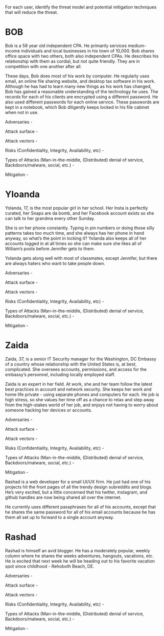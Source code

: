 For each user, identify the threat model and potential mitigation techniques that will reduce the threat.

# BOB

Bob is a 58 year old independent CPA. He primarily services medium-income individuals and local businesses in his town of 10,000. Bob shares office space with two others, both also independent CPAs. He describes his relationship with them as cordial, but not quite friendly. They are in competition with one another after all.

These days, Bob does most of his work by computer. He regularly uses email, an online file sharing website, and desktop tax software in his work. Although he has had to learn many new things as his work has changed, Bob has gained a reasonable understanding of the technology he uses. The records for each of his clients are encrypted using a different password. He also used different passwords for each online service. These passwords are kept in a notebook, which Bob diligently keeps locked in his file cabinet when not in use.

Adversaries -

Attack surface -

Attack vectors -

Risks (Confidentiality, Integrity, Availability, etc) -

Types of Attacks (Man-in-the-middle, (Distributed) denial of service, Backdoors/malware, social, etc.) -

Mitigation -

# Yloanda

Yolanda, 17, is the most popular girl in her school. Her Insta is perfectly curated, her Snaps are da bomb, and her Facebook account exists so she can talk to her grandma every other Sunday.

She is on her phone constantly. Typing in pin numbers or doing those silly patterns takes too much time, and she always has her phone in hand anyway, so what’s the point in locking it? Yolanda also keeps all of her accounts logged in at all times so she can make sure she likes all of William’s posts before Jennifer gets to them.

Yolanda gets along well with most of classmates, except Jennifer, but there are always haters who want to take people down.

Adversaries -

Attack surface -

Attack vectors -

Risks (Confidentiality, Integrity, Availability, etc) -

Types of Attacks (Man-in-the-middle, (Distributed) denial of service, Backdoors/malware, social, etc.) -

Mitigation -

# Zaida

Zaida, 37, is a senior IT Security manager for the Washington, DC Embassy of a country whose relationship with the United States is, at best, complicated. She oversees accounts, permissions, and access for the embassy’s personnel, including locally employed staff.

Zaida is an expert in her field. At work, she and her team follow the latest best practices in account and network security. She keeps her work and home life private - using separate phones and computers for each. He job is high stress, so she values her time off as a chance to relax and step away from the high-stakes world of her job, and enjoys not having to worry about someone hacking her devices or accounts.

Adversaries -

Attack surface -

Attack vectors -

Risks (Confidentiality, Integrity, Availability, etc) -

Types of Attacks (Man-in-the-middle, (Distributed) denial of service, Backdoors/malware, social, etc.) -

Mitigation -

Rashad is a web developer for a small UI/UX firm. He just had one of his projects hit the front pages of all the trendy design subreddits and blogs. He’s very excited, but a little concerned that his twitter, instagram, and github handles are now being shared all over the internet.

He currently uses different passphrases for all of his accounts, except that he shares the same password for all of his email accounts because he has them all set up to forward to a single account anyway.

# Rashad

Rashad is himself an avid blogger. He has a moderately popular, weekly column where he shares the weeks adventures, hangouts, vacations, etc. He is excited that next week he will be heading out to his favorite vacation spot since childhood - Rehoboth Beach, DE.

Adversaries -

Attack surface -

Attack vectors -

Risks (Confidentiality, Integrity, Availability, etc) -

Types of Attacks (Man-in-the-middle, (Distributed) denial of service, Backdoors/malware, social, etc.) -

Mitigation -
